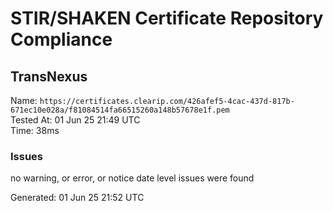 # STIR/SHAKEN Certificate Repository Compliance

## TransNexus

Name: `https://certificates.clearip.com/426afef5-4cac-437d-817b-671ec10e028a/f81084514fa66515260a148b57678e1f.pem`\
Tested At: 01 Jun 25 21:49 UTC\
Time: 38ms

### Issues

no warning, or error, or notice date level issues were found

Generated: 01 Jun 25 21:52 UTC